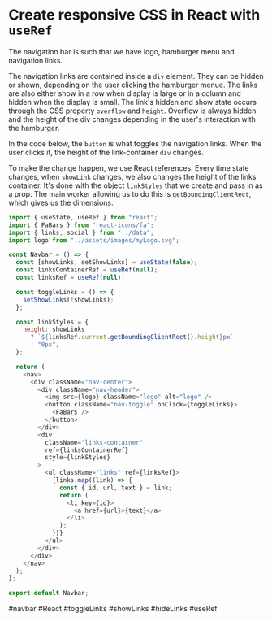 # Create responsive CSS in React with `useRef`

The navigation bar is such that we have logo, hamburger menu and navigation links.

The navigation links are contained inside a `div` element. They can be hidden or shown, depending on the user clicking the hamburger menue. The links are also either show in a row when display is large or in a column and hidden when the display is small.
The link's hidden and show state occurs through the CSS property `overflow` and `height`. Overflow is always hidden and the height of the div changes depending in the user's interaction with the hamburger.

In the code below, the `button` is what toggles the navigation links. When the user clicks it, the height of the link-container `div` changes.

To make the change happen, we use React references. Every time state changes, when `showLink` changes, we also changes the height of the links container. It's done with the object `linkStyles` that we create and pass in as a prop. The main worker allowing us to do this is `getBoundingClientRect`, which gives us the dimensions.

```js
import { useState, useRef } from "react";
import { FaBars } from "react-icons/fa";
import { links, social } from "../data";
import logo from "../assets/images/myLogo.svg";

const Navbar = () => {
  const [showLinks, setShowLinks] = useState(false);
  const linksContainerRef = useRef(null);
  const linksRef = useRef(null);

  const toggleLinks = () => {
    setShowLinks(!showLinks);
  };

  const linkStyles = {
    height: showLinks
      ? `${linksRef.current.getBoundingClientRect().height}px`
      : "0px",
  };

  return (
    <nav>
      <div className="nav-center">
        <div className="nav-header">
          <img src={logo} className="logo" alt="logo" />
          <button className="nav-toggle" onClick={toggleLinks}>
            <FaBars />
          </button>
        </div>
        <div
          className="links-container"
          ref={linksContainerRef}
          style={linkStyles}
        >
          <ul className="links" ref={linksRef}>
            {links.map((link) => {
              const { id, url, text } = link;
              return (
                <li key={id}>
                  <a href={url}>{text}</a>
                </li>
              );
            })}
          </ul>
        </div>
      </div>
    </nav>
  );
};

export default Navbar;
```

#navbar #React #toggleLinks #showLinks #hideLinks #useRef
